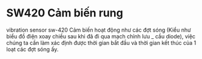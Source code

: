 # SW420 Cảm biến rung
vibration sensor sw-420
Cảm biến hoạt động như các đợt sóng (Kiểu như biểu đồ điện xoay chiều sau khi đã đi qua mạch chỉnh lưu _ cầu diode), việc chúng ta cần làm xác định được thời gian bắt đầu và thời gian kết thúc của 1 loạt các đợt sóng ấy.
